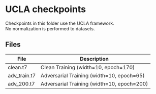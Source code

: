 # UCLA checkpoints
Checkpoints in this folder use the UCLA framework.  
No normalization is performed to datasets.

## Files
| File | Description |
| ------ | ------ |
| clean.t7 | Clean Training (width=10, epoch=170) |
| adv\_train.t7 | Adversarial Training (width=10, epoch=65) |
| adv\_200.t7 | Adversarial Training (width=10, epoch=200) |

